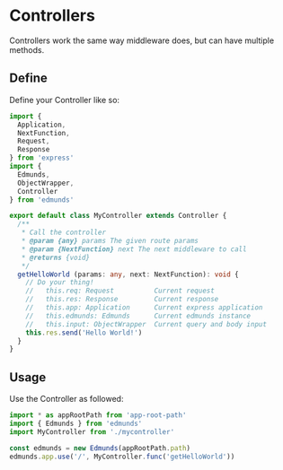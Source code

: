 # Controllers

Controllers work the same way middleware does, but can have multiple
methods.


## Define

Define your Controller like so:

```typescript
import {
  Application,
  NextFunction,
  Request,
  Response
} from 'express'
import {
  Edmunds,
  ObjectWrapper,
  Controller
} from 'edmunds'

export default class MyController extends Controller {
  /**
   * Call the controller
   * @param {any} params The given route params
   * @param {NextFunction} next The next middleware to call
   * @returns {void}
   */
  getHelloWorld (params: any, next: NextFunction): void {
    // Do your thing!
    //   this.req: Request          Current request
    //   this.res: Response         Current response
    //   this.app: Application      Current express application
    //   this.edmunds: Edmunds      Current edmunds instance
    //   this.input: ObjectWrapper  Current query and body input
    this.res.send('Hello World!')
  }
}
```


## Usage

Use the Controller as followed:

```typescript
import * as appRootPath from 'app-root-path'
import { Edmunds } from 'edmunds'
import MyController from './mycontroller'

const edmunds = new Edmunds(appRootPath.path)
edmunds.app.use('/', MyController.func('getHelloWorld'))
```
